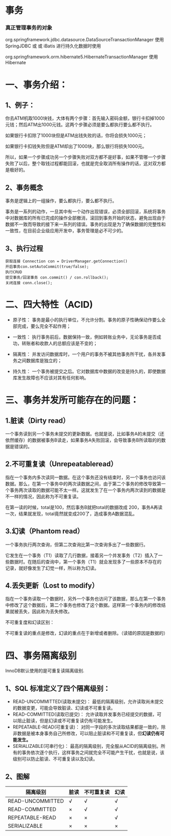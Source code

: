 # 事务

### 真正管理事务的对象

org.springframework.jdbc.datasource.DataSourceTransactionManager  	 使用 SpringJDBC 或 或 iBatis  进行持久化数据时使用

org.springframework.orm.hibernate5.HibernateTransactionManager       	使用Hibernate 

# 一、事务介绍：

## 1、例子：

你去ATM机取1000块钱，大体有两个步骤：首先输入密码金额，银行卡扣掉1000元钱；然后ATM出1000元钱。这两个步骤必须是要么都执行要么都不执行。

如果银行卡扣除了1000块但是ATM出钱失败的话，你将会损失1000元；

如果银行卡扣钱失败但是ATM却出了1000块，那么银行将损失1000元。

所以，如果一个步骤成功另一个步骤失败对双方都不是好事，如果不管哪一个步骤失败了以后，整个取钱过程都能回滚，也就是完全取消所有操作的话，这对双方都是极好的。

## 2、事务概念

事务是逻辑上的一组操作，要么都执行，要么都不执行。

事务是一系列的动作，一旦其中有一个动作出现错误，必须全部回滚，系统将事务中对数据库的所有已完成的操作全部撤消，滚回到事务开始的状态，避免出现由于数据不一致而导致的接下来一系列的错误。事务的出现是为了确保数据的完整性和一致性，在目前企业级应用开发中，事务管理是必不可少的。



## 3、执行过程 

```
获取连接 Connection con = DriverManager.getConnection()   
开启事务con.setAutoCommit(true/false);  
执行CRUD  
提交事务/回滚事务 con.commit() / con.rollback();  
关闭连接 conn.close();
```



# 二、四大特性（ACID)

- 原子性： 事务是最小的执行单位，不允许分割。事务的原子性确保动作要么全部完成，要么完全不起作用；

- 一致性： 执行事务前后，数据保持一致，例如转账业务中，无论事务是否成功，转账者和收款人的总额应该是不变的；
- 隔离性： 并发访问数据库时，一个用户的事务不被其他事务所干扰，各并发事务之间数据库是独立的；
- 持久性： 一个事务被提交之后。它对数据库中数据的改变是持久的，即使数据库发生故障也不应该对其有任何影响。



# 三、事务并发所可能存在的问题：

## 1.脏读（Dirty read）

一个事务读到另一个事务未提交的更新数据。也就是说，比如事务A的未提交（还依然缓存）的数据被事务B读走，如果事务A失败回滚，会导致事务B所读取的的数据是错误的。

## 2.不可重复读（Unrepeatableread）

指在一个事务内多次读同一数据。在这个事务还没有结束时，另一个事务也访问该数据。那么，在第一个事务中的两次读数据之间，由于第二个事务的修改导致第一个事务两次读取的数据可能不太一样。这就发生了在一个事务内两次读到的数据是不一样的情况，因此称为不可重复读。

在第一读的时候，total是100，然后事务B就把total的数据改成 200，事务A再读一次，结果就发现，total竟然就变成200了，造成事务A数据混乱。

## 3.幻读（Phantom read）

一个事务执行两次查询，但第二次查询比第一次查询多出了一些数据行。

它发生在一个事务（T1）读取了几行数据，接着另一个并发事务（T2）插入了一些数据时。在随后的查询中，第一个事务（T1）就会发现多了一些原本不存在的记录，就好像发生了幻觉一样，所以称为幻读。

## 4.丢失更新（Lost to modify）

指在一个事务读取一个数据时，另外一个事务也访问了该数据，那么在第一个事务中修改了这个数据后，第二个事务也修改了这个数据。这样第一个事务内的修改结果就被丢失，因此称为丢失修改。



不可重复度和幻读区别：

不可重复读的重点是修改，幻读的重点在于新增或者删除。（读错的原因是数据的）



# 四、事务隔离级别

InnoDB默认使用的是可重复读隔离级别.



## 1、SQL 标准定义了四个隔离级别：

- READ-UNCOMMITTED(读取未提交)： 最低的隔离级别，允许读取尚未提交的数据变更，可能会导致脏读、幻读或不可重复读。
- READ-COMMITTED(读取已提交)： 允许读取并发事务已经提交的数据，可以阻止脏读，但是幻读或不可重复读仍有可能发生。
- REPEATABLE-READ(可重复读)： 对同一字段的多次读取结果都是一致的，除非数据是被本身事务自己所修改，可以阻止脏读和不可重复读，但**幻读仍有可能发生。**
- SERIALIZABLE(可串行化)： 最高的隔离级别，完全服从ACID的隔离级别。所有的事务依次逐个执行，这样事务之间就完全不可能产生干扰，也就是说，该级别可以防止脏读、不可重复读以及幻读。

## 2、图解

| 隔离级别         | 脏读 | 不可重复读 | 幻读 |
| ---------------- | ---- | ---------- | ---- |
| READ-UNCOMMITTED | √    | √          | √    |
| READ-COMMITTED   | ×    | √          | √    |
| REPEATABLE-READ  | ×    | ×          | √    |
| SERIALIZABLE     | ×    | ×          | ×    |